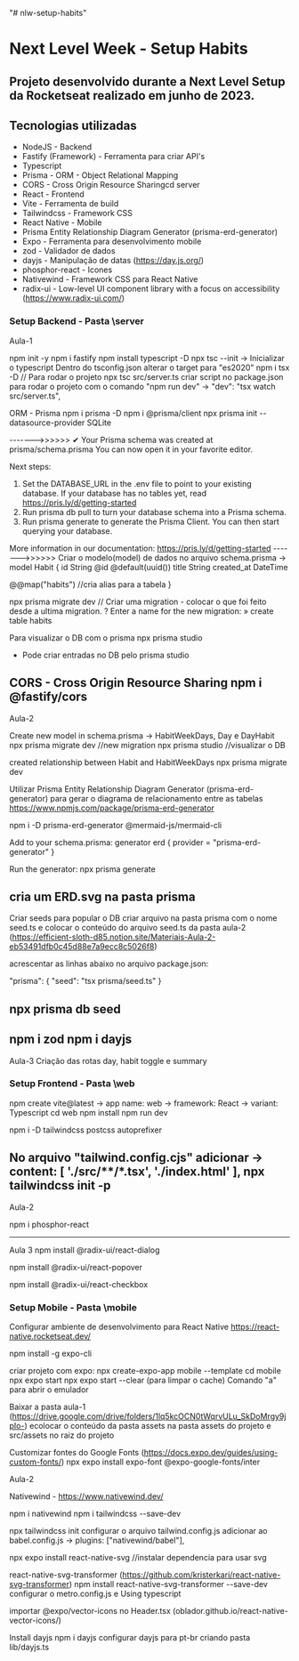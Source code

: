 "# nlw-setup-habits" 


# Next Level Week - Setup Habits
## Projeto desenvolvido durante a Next Level Setup da Rocketseat realizado em junho de 2023.

## Tecnologias utilizadas

- NodeJS - Backend
- Fastify (Framework) - Ferramenta para criar API's
- Typescript
- Prisma - ORM - Object Relational Mapping
- CORS - Cross Origin Resource Sharingcd server
- React - Frontend
- Vite - Ferramenta de build
- Tailwindcss - Framework CSS
- React Native - Mobile
- Prisma Entity Relationship Diagram Generator (prisma-erd-generator)
- Expo - Ferramenta para desenvolvimento mobile
- zod - Validador de dados
- dayjs - Manipulação de datas (https://day.js.org/)
- phosphor-react - Icones
- Nativewind - Framework CSS para React Native
- radix-ui - Low-level UI component library with a focus on accessibility (https://www.radix-ui.com/)


### Setup Backend - Pasta \server

Aula-1

npm init -y
npm i fastify
npm install typescript -D
npx tsc --init -> Inicializar o typescript
Dentro do tsconfig.json alterar o target para "es2020"
npm i tsx -D
// Para rodar o projeto
npx tsc src/server.ts
criar script no package.json para rodar o projeto com o comando "npm run dev"
-> "dev": "tsx watch src/server.ts",

ORM - Prisma
npm i prisma -D
npm i @prisma/client
npx prisma init --datasource-provider SQLite

------->>>>>> 
✔ Your Prisma schema was created at prisma/schema.prisma
  You can now open it in your favorite editor.

Next steps:
1. Set the DATABASE_URL in the .env file to point to your existing database. If your database has no tables yet, read https://pris.ly/d/getting-started
2. Run prisma db pull to turn your database schema into a Prisma schema.
3. Run prisma generate to generate the Prisma Client. You can then start querying your database.

More information in our documentation:
https://pris.ly/d/getting-started
------->>>>>>
Criar o modelo(model) de dados no arquivo schema.prisma ->
model Habit {
  id         String   @id @default(uuid())
  title      String
  created_at DateTime

  @@map("habits") //cria alias para a tabela
}

npx prisma migrate dev
// Criar uma migration - colocar o que foi feito desde a ultima migration.
? Enter a name for the new migration: » create table habits

Para visualizar o DB com o prisma
npx prisma studio
- Pode criar entradas no DB pelo prisma studio

CORS - Cross Origin Resource Sharing 
npm i @fastify/cors
---------------------------------------------

Aula-2

Create new model in schema.prisma ->
HabitWeekDays, Day e DayHabit
npx prisma migrate dev  //new migration
npx prisma studio //visualizar o DB

created relationship between Habit and HabitWeekDays
npx prisma migrate dev

Utilizar Prisma Entity Relationship Diagram Generator (prisma-erd-generator) 
para gerar o diagrama de relacionamento entre as tabelas
https://www.npmjs.com/package/prisma-erd-generator

npm i -D prisma-erd-generator @mermaid-js/mermaid-cli

Add to your schema.prisma:
generator erd {
  provider = "prisma-erd-generator"
}

Run the generator:
npx prisma generate

cria um ERD.svg na pasta prisma
-------
Criar seeds para popular o DB
criar arquivo na pasta prisma com o nome seed.ts
e colocar o conteúdo do arquivo seed.ts da pasta aula-2 (https://efficient-sloth-d85.notion.site/Materiais-Aula-2-eb53491dfb0c45d88e7a9ecc8c5026f8) 

acrescentar as linhas abaixo no arquivo package.json:

"prisma": {
    "seed": "tsx prisma/seed.ts"
  }

npx prisma db seed
------

npm i zod
npm i dayjs
----------------------------
Aula-3
Criação das rotas day, habit toggle e summary

### Setup Frontend - Pasta \web
npm create vite@latest
-> app name: web
-> framework: React
-> variant: Typescript
cd web
npm install
npm run dev

npm i -D tailwindcss postcss autoprefixer

No arquivo "tailwind.config.cjs" adicionar ->
content: [
    './src/**/*.tsx',
    './index.html'
  ],
npx tailwindcss init -p
---------------------------------------

Aula-2

npm i phosphor-react

---------------------------------------
Aula 3
npm install @radix-ui/react-dialog

npm install @radix-ui/react-popover

npm install @radix-ui/react-checkbox


### Setup Mobile - Pasta \mobile
Configurar ambiente de desenvolvimento para React Native
https://react-native.rocketseat.dev/

npm install -g expo-cli

criar projeto com expo:
npx create-expo-app mobile --template
cd mobile
npx expo start
npx expo start --clear (para limpar o cache)
Comando "a" para abrir o emulador

Baixar a pasta aula-1 (https://drive.google.com/drive/folders/1lq5kcOCN0tWqrvULu_SkDoMrgy9jpIo-)
ecolocar o conteúdo da pasta assets na pasta assets do projeto e src/assets no raiz do projeto

Customizar fontes do Google Fonts (https://docs.expo.dev/guides/using-custom-fonts/)
npx expo install expo-font @expo-google-fonts/inter

Aula-2

Nativewind -  https://www.nativewind.dev/

npm i nativewind
npm i tailwindcss --save-dev

npx tailwindcss init
configurar o arquivo tailwind.config.js
adicionar ao babel.config.js -> plugins: ["nativewind/babel"],

npx expo install react-native-svg  //instalar dependencia para usar svg

react-native-svg-transformer (https://github.com/kristerkari/react-native-svg-transformer)
npm install react-native-svg-transformer --save-dev
configurar o metro.config.js e Using typescript

importar @expo/vector-icons no Header.tsx
(oblador.github.io/react-native-vector-icons/)

Install dayjs
npm i dayjs
configurar dayjs para pt-br criando pasta lib/dayjs.ts
